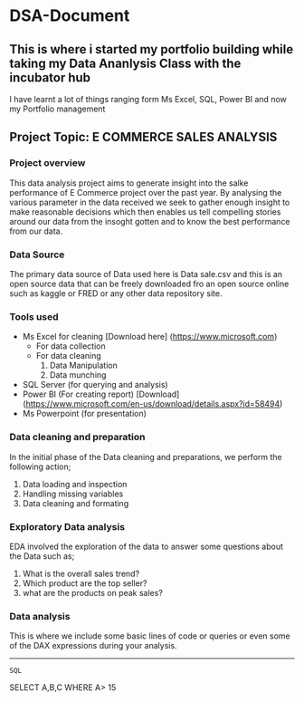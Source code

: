 # DSA-Document

## This is where i started my portfolio building while taking my Data Ananlysis Class with the incubator hub
I have learnt a lot of things ranging form Ms Excel, SQL, Power BI and now my Portfolio management

## Project Topic: E COMMERCE SALES ANALYSIS
### Project overview

This data analysis project aims to generate insight into the salke performance of E Commerce project over the past year. By analysing the various parameter in the data received we seek to gather enough insight to make reasonable decisions which then enables us tell compelling stories around our data from the insoght gotten and to know the best performance from our data.

### Data Source

The primary data source of Data used here is Data sale.csv and this is an open source data that can be freely downloaded fro an open source online such as kaggle  or FRED or any other data repository site.

### Tools used
- Ms Excel for cleaning [Download here] (https://www.microsoft.com)
    - For data collection
    - For data cleaning
      1. Data Manipulation
      2. Data munching
- SQL Server (for querying and analysis)
- Power BI (For creating report) [Download] (https://www.microsoft.com/en-us/download/details.aspx?id=58494)
- Ms Powerpoint (for presentation)

### Data cleaning and preparation

In the initial phase of the Data cleaning and preparations, we perform the following action;
1. Data loading and inspection
2. Handling missing variables
3. Data cleaning and formating

### Exploratory Data analysis
EDA involved the exploration of the data to answer some questions about the Data such as;
1. What is the overall sales trend?
2. Which product are the top seller?
3. what are the products on peak sales?

### Data analysis

This is where we include some basic lines of code or queries or even some of the DAX expressions during your analysis.

--- 
    SQL
SELECT A,B,C
WHERE A> 15
